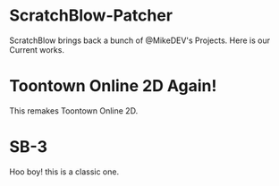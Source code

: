 # ScratchBlow-Patcher
ScratchBlow brings back a bunch of @MikeDEV's Projects.
Here is our Current works.
# Toontown Online 2D Again!
This remakes Toontown Online 2D.
# SB-3
Hoo boy! this is a classic one.
